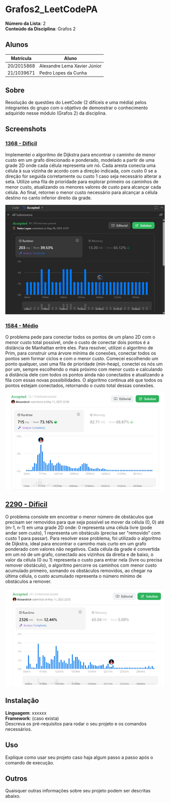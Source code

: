 # Grafos2_LeetCodePA


**Número da Lista**: 2<br>
**Conteúdo da Disciplina**: Grafos 2<br>

## Alunos
|Matrícula | Aluno |
| -- | -- |
| 20/2015868 |  Alexandre Lema Xavier Júnior |
| 21/1039671  |  Pedro Lopes da Cunha |

## Sobre 
Resolução de questões do LeetCode (2 difíceis e uma média) pelos integrantes do grupo com o objetivo de demonstrar o conhecimento adquirido nesse módulo (Grafos 2) da disciplina.

## Screenshots

### [1368 - Difícil](https://leetcode.com/problems/minimum-cost-to-make-at-least-one-valid-path-in-a-grid/description/) 

Implementei o algoritmo de Dijkstra para encontrar o caminho de menor custo em um grafo direcionado e ponderado, modelado a partir de uma grade 2D onde cada célula representa um nó. Cada aresta conecta uma célula à sua vizinha de acordo com a direção indicada, com custo 0 se a direção for seguida corretamente ou custo 1 caso seja necessário alterar a seta. Utilize uma fila de prioridade para explorar primeiro os caminhos de menor custo, atualizando os menores valores de custo para alcançar cada célula. Ao final, retornei o menor custo necessário para alcançar a célula destino no canto inferior direito da grade.

![Print da Resolução 1368](/assets/img1368.jpg)

### [1584 - Médio](https://leetcode.com/problems/min-cost-to-connect-all-points/description/)

O problema pede para conectar todos os pontos de um plano 2D com o menor custo total possível, onde o custo de conectar dois pontos é a distância de Manhattan entre eles. Para resolver, utilizei o algoritmo de Prim, para construir uma árvore mínima de conexões, conectar todos os pontos sem formar ciclos e com o menor custo. Comecei escolhendo um ponto qualquer, usei uma fila de prioridade (min-heap), conectei os nós um por um, sempre escolhendo o mais próximo com menor custo e calculando a distância dele com todos os pontos ainda não conectados e atualizando a fila com essas novas possibilidades. O algoritmo continua até que todos os pontos estejam conectados, retornando o custo total dessas conexões. 

![Print da Resolução 1584](/assets/1584.jpg)

## [2290 - Dificil](https://leetcode.com/problems/minimum-obstacle-removal-to-reach-corner/)

O problema consiste em encontrar o menor número de obstáculos que precisam ser removidos para que seja possível se mover da célula (0, 0) até (m-1, n-1) em uma grade 2D onde: 0 representa uma célula livre (pode andar sem custo), 1 representa um obstáculo (precisa ser "removido" com custo 1 para passar). Para resolver esse problema, foi utilizado o algoritmo de Dijkstra, ideal para encontrar o caminho mais curto em um grafo ponderado com valores não negativos. Cada célula da grade é convertida em um nó de um grafo, conectado aos vizinhos da direita e de baixo, o valor da célula (0 ou 1) representa o custo para entrar nela (livre ou precisa remover obstáculo), o algoritmo percorre os caminhos com menor custo acumulado primeiro, somando os obstáculos removidos, ao chegar na última célula, o custo acumulado representa o número mínimo de obstáculos a remover.

![Print da Resolução 2290](/assets/2290.jpg)

## Instalação 
**Linguagem**: xxxxxx<br>
**Framework**: (caso exista)<br>
Descreva os pré-requisitos para rodar o seu projeto e os comandos necessários.

## Uso 
Explique como usar seu projeto caso haja algum passo a passo após o comando de execução.

## Outros 
Quaisquer outras informações sobre seu projeto podem ser descritas abaixo.




